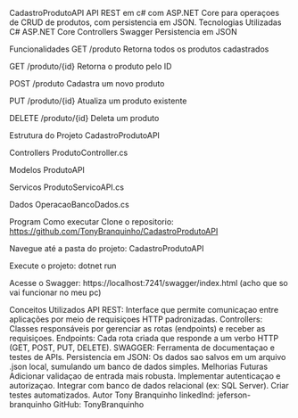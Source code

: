 CadastroProdutoAPI
API REST em c# com ASP.NET Core para operaçoes de CRUD de produtos, com persistencia em JSON.
Tecnologias Utilizadas
C# ASP.NET Core Controllers Swagger Persistencia em JSON

Funcionalidades
GET /produto Retorna todos os produtos cadastrados

GET /produto/{id} Retorna o produto pelo ID

POST /produto Cadastra um novo produto

PUT /produto/{id} Atualiza um produto existente

DELETE /produto/{id} Deleta um produto

Estrutura do Projeto
CadastroProdutoAPI

Controllers
	ProdutoController.cs

Modelos
	ProdutoAPI

Servicos
	ProdutoServicoAPI.cs

Dados
	OperacaoBancoDados.cs

Program
Como executar
Clone o repositorio: https://github.com/TonyBranquinho/CadastroProdutoAPI

Navegue até a pasta do projeto: CadastroProdutoAPI

Execute o projeto: dotnet run

Acesse o Swagger: https://localhost:7241/swagger/index.html (acho que so vai funcionar no meu pc)

Conceitos Utilizados
API REST: Interface que permite comunicaçao entre aplicações por meio de requisiçoes HTTP padronizadas.
Controllers: Classes responsáveis por gerenciar as rotas (endpoints) e receber as requisiçoes.
Endpoints: Cada rota criada que responde a um verbo HTTP (GET, POST, PUT, DELETE).
SWAGGER: Ferramenta de documentaçao e testes de APIs.
Persistencia em JSON: Os dados sao salvos em um arquivo .json local, sumulando um banco de dados simples.
Melhorias Futuras
Adicionar validaçao de entrada mais robusta.
Implementar autenticaçao e autorizaçao.
Integrar com banco de dados relacional (ex: SQL Server).
Criar testes automatizados.
Autor
Tony Branquinho linkedInd: jeferson-branquinho GitHub: TonyBranquinho
